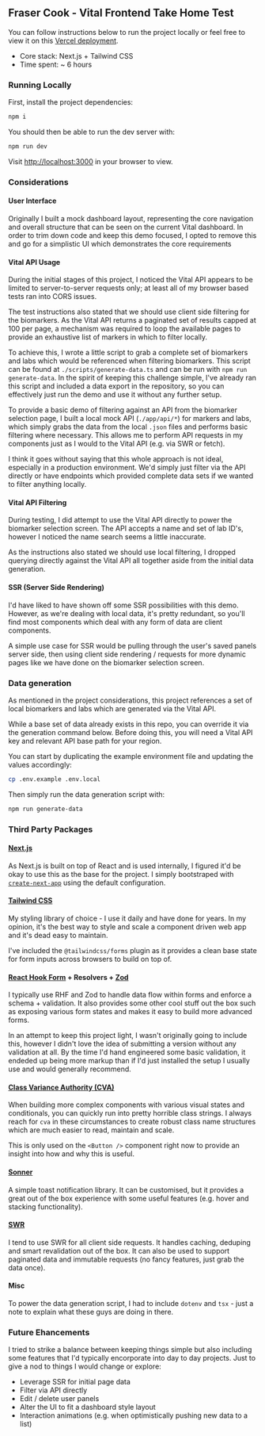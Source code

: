 ## Fraser Cook - Vital Frontend Take Home Test

You can follow instructions below to run the project locally or feel free to view it on this [Vercel deployment](https://vital-frontend-take-home.vercel.app/).

- Core stack: Next.js + Tailwind CSS
- Time spent: ~ 6 hours

### Running Locally

First, install the project dependencies:

```bash
npm i
```

You should then be able to run the dev server with:

```bash
npm run dev
```

Visit [http://localhost:3000](http://localhost:3000) in your browser to view.

### Considerations

#### User Interface

Originally I built a mock dashboard layout, representing the core navigation and overall structure that can be seen on the current Vital dashboard. In order to trim down code and keep this demo focused, I opted to remove this and go for a simplistic UI which demonstrates the core requirements

#### Vital API Usage

During the initial stages of this project, I noticed the Vital API appears to be limited to server-to-server requests only; at least all of my browser based tests ran into CORS issues.

The test instructions also stated that we should use client side filtering for the biomarkers. As the Vital API returns a paginated set of results capped at 100 per page, a mechanism was required to loop the available pages to provide an exhaustive list of markers in which to filter locally.

To achieve this, I wrote a little script to grab a complete set of biomarkers and labs which would be referenced when filtering biomarkers. This script can be found at `./scripts/generate-data.ts` and can be run with `npm run generate-data`. In the spirit of keeping this challenge simple, I've already ran this script and included a data export in the repository, so you can effectively just run the demo and use it without any further setup.

To provide a basic demo of filtering against an API from the biomarker selection page, I built a local mock API (`./app/api/*`) for markers and labs, which simply grabs the data from the local `.json` files and performs basic filtering where necessary. This allows me to perform API requests in my components just as I would to the Vital API (e.g. via SWR or fetch).

I think it goes without saying that this whole approach is not ideal, especially in a production environment. We'd simply just filter via the API directly or have endpoints which provided complete data sets if we wanted to filter anything locally.

#### Vital API Filtering

During testing, I did attempt to use the Vital API directly to power the biomarker selection screen. The API accepts a name and set of lab ID's, however I noticed the name search seems a little inaccurate.

As the instructions also stated we should use local filtering, I dropped querying directly against the Vital API all together aside from the initial data generation.

#### SSR (Server Side Rendering)

I'd have liked to have shown off some SSR possibilities with this demo. However, as we're dealing with local data, it's pretty redundant, so you'll find most components which deal with any form of data are client components.

A simple use case for SSR would be pulling through the user's saved panels server side, then using client side rendering / requests for more dynamic pages like we have done on the biomarker selection screen.

### Data generation

As mentioned in the project considerations, this project references a set of local biomarkers and labs which are generated via the Vital API.

While a base set of data already exists in this repo, you can override it via the generation command below. Before doing this, you will need a Vital API key and relevant API base path for your region.

You can start by duplicating the example environment file and updating the values accordingly:

```bash
cp .env.example .env.local
```

Then simply run the data generation script with:

```bash
npm run generate-data
```

### Third Party Packages

#### [Next.js](https://nextjs.org/)

As Next.js is built on top of React and is used internally, I figured it'd be okay to use this as the base for the project. I simply bootstraped with [`create-next-app`](https://github.com/vercel/next.js/tree/canary/packages/create-next-app) using the default configuration.

#### [Tailwind CSS](https://tailwindcss.com/)

My styling library of choice - I use it daily and have done for years. In my opinion, it's the best way to style and scale a component driven web app and it's dead easy to maintain.

I've included the `@tailwindcss/forms` plugin as it provides a clean base state for form inputs across browsers to build on top of.

#### [React Hook Form](https://react-hook-form.com/) + Resolvers + [Zod](https://zod.dev/)

I typically use RHF and Zod to handle data flow within forms and enforce a schema + validation. It also provides some other cool stuff out the box such as exposing various form states and makes it easy to build more advanced forms.

In an attempt to keep this project light, I wasn't originally going to include this, however I didn't love the idea of submitting a version without any validation at all. By the time I'd hand engineered some basic validation, it endeded up being more markup than if I'd just installed the setup I usually use and would generally recommend.

#### [Class Variance Authority (CVA)](https://cva.style/docs)

When building more complex components with various visual states and conditionals, you can quickly run into pretty horrible class strings. I always reach for `cva` in these circumstances to create robust class name structures which are much easier to read, maintain and scale.

This is only used on the `<Button />` component right now to provide an insight into how and why this is useful.

#### [Sonner](https://sonner.emilkowal.ski/)

A simple toast notification library. It can be customised, but it provides a great out of the box experience with some useful features (e.g. hover and stacking functionality).

#### [SWR](https://swr.vercel.app/)

I tend to use SWR for all client side requests. It handles caching, deduping and smart revalidation out of the box. It can also be used to support paginated data and immutable requests (no fancy features, just grab the data once).

#### Misc

To power the data generation script, I had to include `dotenv` and `tsx` - just a note to explain what these guys are doing in there.

### Future Ehancements

I tried to strike a balance between keeping things simple but also including some features that I'd typically encorporate into day to day projects. Just to give a nod to things I would change or explore:

- Leverage SSR for initial page data
- Filter via API directly
- Edit / delete user panels
- Alter the UI to fit a dashboard style layout
- Interaction animations (e.g. when optimistically pushing new data to a list)
